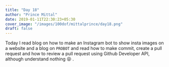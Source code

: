 ```yaml
---
title: "Day 18"
author: "Prince Mittal"
date: 2019-01-11T22:30:23+05:30
cover_image: "/images/100dof/mittalprince/day18.png"
draft: false
---
```


Today I read blog on how to make an Instagram bot to show insta images on a website and a blog on `PROBOT` and read how to make commit, create a pull request and how to review a pull request using Github Developer API, although understand nothing :stuck_out_tongue_closed_eyes: .